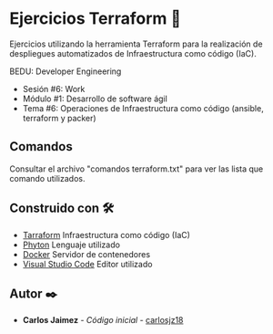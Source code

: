 # Ejercicios Terraform 🗼

Ejercicios utilizando la herramienta Terraform para la realización de despliegues automatizados de Infraestructura como código (IaC).


BEDU: Developer Engineering
* Sesión #6: Work
* Módulo #1: Desarrollo de software ágil
* Tema #6: Operaciones de Infraestructura como código (ansible, terraform y packer)

## Comandos

Consultar el archivo "comandos terraform.txt" para ver las lista que comando utilizados.


## Construido con 🛠️

* [Tarraform]() Infraestructura como código (IaC)
* [Phyton]() Lenguaje utilizado
* [Docker]() Servidor de contenedores
* [Visual Studio Code]() Editor utilizado

## Autor ✒️

* **Carlos Jaimez** - *Código inicial* - [carlosjz18](https://github.com/carlosjz18)
